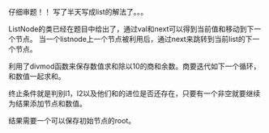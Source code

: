 仔细审题！！ 写了半天写成list的解法了。。。

ListNode的类已经在题目中给出了，通过val和next可以得到当前值和移动到下一个节点。
当一个listnode上一个节点被利用后，通过next来跳转到当前list的下一个节点。

利用了divmod函数来保存数值求和除以10的商和余数。商要迭代如下一个循环，和数值一起求和。

终止条件就是判别l1，l2以及他们和的进位是否还存在，只要有一个非空就要继续为结果添加节点和数值。

结果需要一个可以保存初始节点的root。
                
